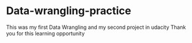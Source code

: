# Data-wrangling-practice
This was my first Data Wrangling and my second project in udacity
Thank you for this learning opportunity
